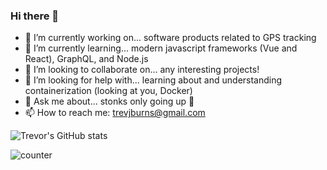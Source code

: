 
### Hi there 👋

- 🔭 I’m currently working on... software products related to GPS tracking
- 🌱 I’m currently learning... modern javascript frameworks (Vue and React), GraphQL, and Node.js
- 👯 I’m looking to collaborate on... any interesting projects!
- 🤔 I’m looking for help with... learning about and understanding containerization (looking at you, Docker)
- 💬 Ask me about... stonks only going up :rocket:
- 📫 How to reach me: [trevjburns@gmail.com](mailto:trevjburns@gmail.com)

![Trevor's GitHub stats](https://github-readme-stats.vercel.app/api?username=trevjburns&count_private=true&show_icons=true&theme=dark)

![counter](https://enva314gou5svwc.m.pipedream.net)
